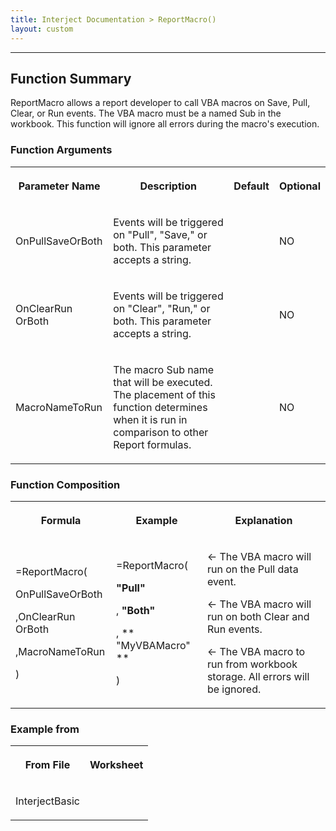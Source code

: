 ```yaml
---
title: Interject Documentation > ReportMacro()
layout: custom
---
```

* * *

##  Function Summary

ReportMacro allows a report developer to call VBA macros on Save, Pull, Clear,
or Run events. The VBA macro must be a named Sub in the workbook. This
function will ignore all errors during the macro's execution.

###  Function Arguments  
  
<table>  
<tr>  
<th>

Parameter Name

</th>  
<th>

Description

</th>  
<th>

Default

</th>  
<th>

Optional

</th> </tr>  
<tr>  
<td>

OnPullSaveOrBoth

</td>  
<td>

Events will be triggered on "Pull", "Save," or both. This parameter accepts a
string.

</td>  
<td>

</td>  
<td>

NO

</td> </tr>  
<tr>  
<td>

OnClearRun  OrBoth  
</td>  
<td>

Events will be triggered on "Clear", "Run," or both. This parameter accepts a
string.  
</td>  
<td>

</td>  
<td>

NO  
</td> </tr>  
<tr>  
<td>

MacroNameToRun  
</td>  
<td>

The macro Sub name that will be executed. The placement of this function
determines when it is run in comparison to other Report formulas.

</td>  
<td>

</td>  
<td>

NO  
</td> </tr> </table>

###

###  Function Composition  
  
<table>  
<tr>  
<th>

Formula

</th>  
<th>

Example

</th>  
<th>

Explanation

</th> </tr>  
<tr>  
<td>

=ReportMacro(

OnPullSaveOrBoth

,OnClearRun  OrBoth

,MacroNameToRun

)

</td>  
<td>

=ReportMacro(

**"Pull"**

,  **"Both"**

, ** "MyVBAMacro"  **

)

</td>  
<td>

← The VBA macro will run on the Pull data event.

← The VBA macro will run on both Clear and Run events.

← The VBA macro to run from workbook storage. All errors will be ignored.

</td> </tr> </table>

###  Example from  
  
<table>  
<tr>  
<th>

From File

</th>  
<th>

Worksheet

</th> </tr>  
<tr>  
<td>

InterjectBasic

</td>  
<td>

</td> </tr> </table>

